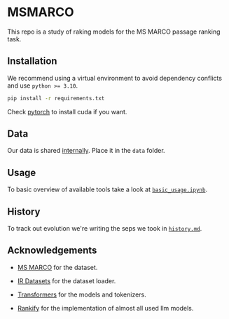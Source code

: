 # MSMARCO

This repo is a study of raking models for the MS MARCO passage ranking task.

## Installation

We recommend using a virtual environment to avoid dependency conflicts and use `python >= 3.10`.

```bash
pip install -r requirements.txt
```

Check [pytorch](https://pytorch.org/get-started/locally/) to install cuda if you want.

## Data

Our data is shared [internally](https://gvmail.sharepoint.com/sites/DatasetsProjetos). Place it in the `data` folder.

## Usage

To basic overview of available tools take a look at [`basic_usage.ipynb`](basic_usage.ipynb).

## History

To track out evolution we're writing the seps we took in [`history.md`](history.md).

## Acknowledgements

* [MS MARCO](https://microsoft.github.io/msmarco/) for the dataset.
* [IR Datasets]() for the dataset loader.

* [Transformers](https://huggingface.co/docs/transformers/index) for the models and tokenizers.
* [Rankify](https://github.com/DataScienceUIBK/Rankify) for the implementation of almost all used llm models.
